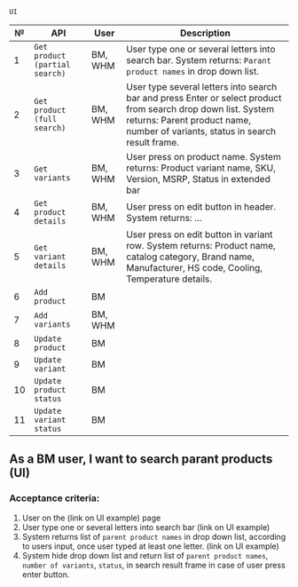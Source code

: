 ```
UI
```


№ | API | User | Description
------------ | ------------- | ------------- | -------------
1 |	`Get product (partial search)` | BM, WHM |	User type one or several letters into search bar. System returns: `Parant product names` in drop down list.
2 |	`Get product (full search)` |	BM, WHM |	User type several letters into search bar and press Enter or select product from search drop down list. System returns: Parent product name, number of variants, status in search result frame.
3 |	`Get variants` |	BM, WHM |	User press on product name. System returns: Product variant name, SKU, Version, MSRP, Status in extended bar
4 |	`Get product details` |	BM, WHM |	User press on edit button in header. System returns: ...
5 |	`Get variant details` |	BM, WHM |	User press on edit button in variant row. System returns: Product name, catalog category, Brand name, Manufacturer, HS code, Cooling, Temperature details.
6 |	`Add product` |	BM |	
7 |	`Add variants` |	BM, WHM |	
8 |	`Update product` |	BM |	
9 |	`Update variant` |	BM |	
10 |	`Update product status` |	BM |	
11 |	`Update variant status` |	BM |	


## As a BM user, I want to search parant products (UI)
### Acceptance criteria:
1. User on the (link on UI example) page
2. User type one or several letters into search bar (link on UI example)
3. System returns list of `parent product names` in drop down list, according to users input, once user typed at least one letter. (link on UI example)
4. System hide drop down list and return list of `parent product names`, `number of variants`, `status`, in search result frame in case of user press enter button.
